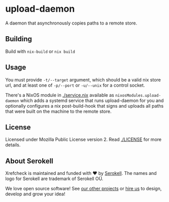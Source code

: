 # upload-daemon

A daemon that asynchronously copies paths to a remote store.

## Building

Build with `nix-build` or `nix build`

## Usage

You must provide `-t/--target` argument, which should be a valid nix store url, and at least one of `-p/--port` or `-u/--unix` for a control socket.

There's a NixOS module in [./service.nix](./service.nix) available as `nixosModules.upload-daemon` which adds a systemd service that runs upload-daemon for you and optionally configures a nix post-build-hook that signs and uploads all paths that were built on the machine to the remote store.

## License

Licensed under Mozilla Public License version 2. Read [./LICENSE](./LICENSE) for more details.

## About Serokell

Xrefcheck is maintained and funded with ❤ by [Serokell](https://serokell.io/).
The names and logo for Serokell are trademark of Serokell OÜ.

We love open source software! See [our other projects](https://serokell.io/community?utm_source=github) or [hire us](https://serokell.io/hire-us?utm_source=github) to design, develop and grow your idea!
